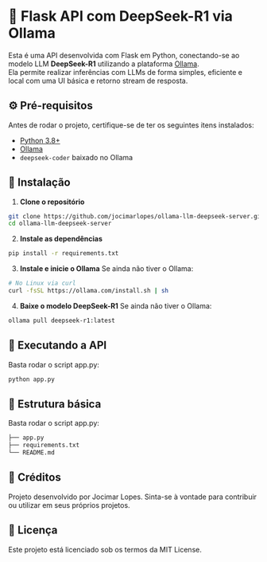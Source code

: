 # 🧠 Flask API com DeepSeek-R1 via Ollama

Esta é uma API desenvolvida com Flask em Python, conectando-se ao modelo LLM **DeepSeek-R1** utilizando a plataforma [Ollama](https://ollama.com/).  
Ela permite realizar inferências com LLMs de forma simples, eficiente e local com uma UI básica e retorno stream de resposta.

## ⚙️ Pré-requisitos

Antes de rodar o projeto, certifique-se de ter os seguintes itens instalados:

- [Python 3.8+](https://www.python.org/downloads/)
- [Ollama](https://ollama.com/)
- `deepseek-coder` baixado no Ollama

## 🚀 Instalação

1. **Clone o repositório**

```bash
git clone https://github.com/jocimarlopes/ollama-llm-deepseek-server.git
cd ollama-llm-deepseek-server
```

2. **Instale as dependências**

```bash
pip install -r requirements.txt
```

3. **Instale e inicie o Ollama**
Se ainda não tiver o Ollama:
```bash
# No Linux via curl
curl -fsSL https://ollama.com/install.sh | sh
```

4. **Baixe o modelo DeepSeek-R1**
Se ainda não tiver o Ollama:
```bash
ollama pull deepseek-r1:latest
```

## 🧪 Executando a API

Basta rodar o script app.py:

```bash
python app.py
```

## 📁 Estrutura básica

Basta rodar o script app.py:

```bash
├── app.py
├── requirements.txt
└── README.md
```

## 👤 Créditos
Projeto desenvolvido por Jocimar Lopes.
Sinta-se à vontade para contribuir ou utilizar em seus próprios projetos.

## 📄 Licença
Este projeto está licenciado sob os termos da MIT License.
